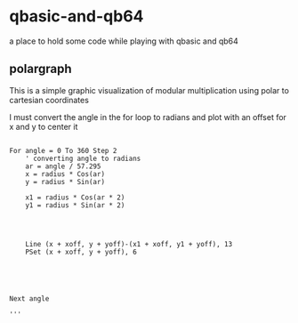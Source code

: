# qbasic-and-qb64
a place to hold some code while playing with qbasic and qb64


## polargraph 

This is a simple graphic visualization of modular multiplication using polar to cartesian coordinates

I must convert the angle in the for loop to radians and plot with an offset for x and y to center it

```qbasic

For angle = 0 To 360 Step 2
    ' converting angle to radians
    ar = angle / 57.295
    x = radius * Cos(ar)
    y = radius * Sin(ar)

    x1 = radius * Cos(ar * 2)
    y1 = radius * Sin(ar * 2)




    Line (x + xoff, y + yoff)-(x1 + xoff, y1 + yoff), 13
    PSet (x + xoff, y + yoff), 6





Next angle

'''
